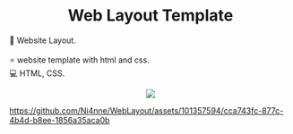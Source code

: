 <h1 align="center"> Web Layout Template </h1>

:pushpin: Website Layout. <br>   
:star: website template with html and css. <br> 
:computer:  HTML, CSS. <br> 

<p align="center"><img src="https://img.shields.io/badge/STATUS-TERMINADO-green"></p>

https://github.com/Ni4nne/WebLayout/assets/101357594/cca743fc-877c-4b4d-b8ee-1856a35aca0b
